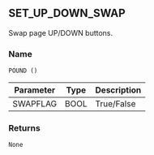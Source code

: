 ## SET\_UP\_DOWN\_SWAP

Swap page UP/DOWN buttons.


### Name

`POUND ()`


| Parameter | Type | Description |
| --------- | ---- | ----------- |
| SWAPFLAG  | BOOL | True/False  |


### Returns

`None`
